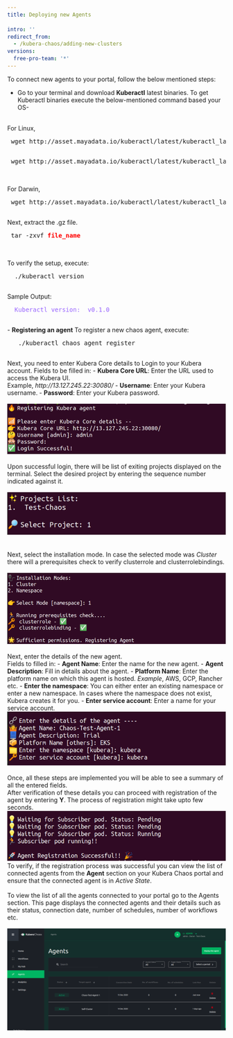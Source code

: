 ```yaml
---
title: Deploying new Agents

intro: ''
redirect_from:
  - /kubera-chaos/adding-new-clusters
versions:
  free-pro-team: '*'
---
```


To connect new agents to your portal, follow the below mentioned steps:
- Go to your terminal and download <b>Kuberactl</b> latest binaries. To get Kuberactl binaries execute the below-mentioned command based your OS- 
<br>
For Linux,
 <pre>
 wget http://asset.mayadata.io/kuberactl/latest/kuberactl_latest_Linux_x86_64.tar.gz
 </pre>
 <pre>
 wget http://asset.mayadata.io/kuberactl/latest/kuberactl_latest_Linux_i386.tar.gz
 </pre>
 <br>
 For Darwin,
 <pre>
 wget http://asset.mayadata.io/kuberactl/latest/kuberactl_latest_Darwin_x86_64.tar.gz
 </pre>
 Next, extract the .gz file.
 <pre>
 tar -zxvf <b style="color:red">file_name</b>
 </pre>
  <br>
  To verify the setup, execute:
  <pre>
  ./kuberactl version
  </pre>
  Sample Output:
  <pre style="color:#9966ff">
  Kuberactl version:  v0.1.0
  </pre>
- <b>Registering an agent</b>
   To register a new chaos agent, execute:
   <pre>
   ./kuberactl chaos agent register
   </pre> 
   Next, you need to enter Kubera Core details to Login to your Kubera account.
   Fields to be filled in:
   - <b>Kubera Core URL</b>: Enter the URL used to access the Kubera UI. <br>
      Example, <i>http://13.127.245.22:30080/</i> 
   - <b>Username</b>: Enter your Kubera username.
   - <b>Password</b>: Enter your Kubera password.
  <br>
<br><center><img class="image-with-border" src="/assets/images/developer/adding-new-cluster/EnterKuberaDetails.png"></center>
<br>
  Upon successful login, there will be list of exiting projects displayed on the terminal. Select the desired project by entering the sequence number indicated against it.
  <br>
<br><center><img class="image-with-border" src="/assets/images/developer/adding-new-cluster/ListOfProjects.png"></center>
<br>
<br>
  Next, select the installation mode. 
  In case the selected mode was <i>Cluster</i> there will a prerequisites check to verify clusterrole and clusterrolebindings. 
  <br>
<br><center><img class="image-with-border" src="/assets/images/developer/adding-new-cluster/InstallationMode.png"></center>
<br>
  Next, enter the details of the new agent.<br>
  Fields to filled in:
  - <b>Agent Name</b>: Enter the name for the new agent.
  - <b>Agent Description</b>: Fill in details about the agent.
  - <b>Platform Name</b>: Enter the platform name on which this agent is hosted. <i>Example</i>, AWS, GCP, Rancher etc.
  - <b>Enter the namespace</b>: You can either enter an existing namespace or enter a new namespace. In cases where the namespace does not exist, Kubera creates it for you.
  - <b>Enter service account</b>: Enter a name for your service account. 
<br><center><img class="image-with-border" src="/assets/images/developer/adding-new-cluster/AgentDetails.png"></center>
<br>
Once, all these steps are implemented you will be able to see a summary of all the entered fields. <br>After verification of these details you can proceed with registration of the agent by entering <b>Y</b>.
The process of registration might take upto few seconds.
<br><center><img class="image-with-border" src="/assets/images/developer/adding-new-cluster/RegistrationSuccess.png"></center>
To verify, if the registration process was successful you can view the list of connected agents from the <b>Agent</b> section on your Kubera Chaos portal and ensure that the connected agent is in <i>Active State</i>. 
<br>
<br>
To view the list of all the agents connected to your portal go to the Agents section. This page displays the connected agents and their details such as their status, connection date, number of schedules, number of workflows etc. 
<br>
<br><center><a href="/assets/images/developer/adding-new-cluster/AgentDashboardNew.png" target="_blank"><img class="image-with-border" src="/assets/images/developer/adding-new-cluster/AgentDashboardNew.png"></center>
